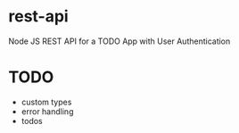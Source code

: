 # rest-api
Node JS REST API for a TODO App with User Authentication

# TODO
- custom types
- error handling
- todos
